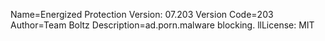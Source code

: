 
Name=Energized Protection
Version: 07.203
Version Code=203
Author=Team Boltz
Description=ad.porn.malware blocking.
llLicense: MIT